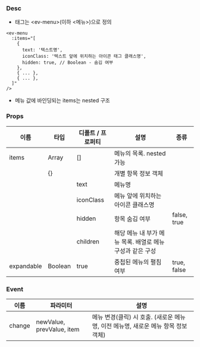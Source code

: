 ### Desc
- 태그는 &lt;ev-menu&gt;(이하 <메뉴>)으로 정의

```
<ev-menu
  :items="[
    {
      text: '텍스트명',
      iconClass: '텍스트 앞에 위치하는 아이콘 태그 클래스명',
      hidden: true, // Boolean - 숨김 여부
    },
    { ... },
    { ... },
  ]"
/>
```
- 메뉴 값에 바인딩되는 items는 nested 구조


### Props

| 이름 | 타입 | 디폴트 / 프로퍼티 | 설명 | 종류 |
| --- | ---- | ----- | ---- | --- |
| items | Array | [] | 메뉴의 목록. nested 가능 | |
| | {} |  | 개별 항목 정보 객체 | |
| | | text | 메뉴명 | |
| | | iconClass | 메뉴 앞에 위치하는 아이콘 클래스명 | |
| | | hidden | 항목 숨김 여부 | false, true |
| | | children | 해당 메뉴 내 부가 메뉴 목록. 배열로 메뉴 구성과 같은 구성 |  |
| expandable | Boolean | true | 중첩된 메뉴의 펼침 여부 | true, false |


### Event

| 이름 | 파라미터 | 설명 |
| ---- | ------- | ---- |
| change | newValue, prevValue, item | 메뉴 변경(클릭) 시 호출. (새로운 메뉴명, 이전 메뉴명, 새로운 메뉴 항목 정보 객체) |
